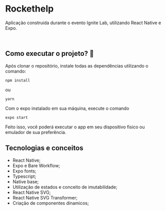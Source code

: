# Rockethelp

Aplicação construida durante o evento Ignite Lab, utilizando React Native e Expo.

<br/>

## Como executar o projeto? 🤔

Após clonar o repositório, instale todas as dependências utilizando o comando:
```
npm install
```
ou 
```
yarn
```

Com o expo instalado em sua máquina, execute o comando
```
expo start
```
Feito isso, você poderá executar o app em seu dispositivo fisico ou emulador de sua preferência.

## Tecnologias e conceitos
- React Native;
- Expo e Bare Workflow;
- Expo fonts;
- Typescript;
- Native base;
- Utilização de estados e conceito de imutabilidade;
- React Native SVG;
- React Native SVG Transformer;
- Criação de componentes dinamicos;